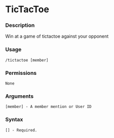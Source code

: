 # TicTacToe

### **Description**

Win at a game of tictactoe against your opponent

### Usage

```
/tictactoe [member]
```

### Permissions

```
None
```

### Arguments

```
[member] - A member mention or User ID
```

### Syntax

```
[] - Required.
```

